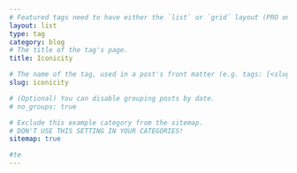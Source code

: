 ```yaml
---
# Featured tags need to have either the `list` or `grid` layout (PRO only).fsd
layout: list
type: tag
category: blog
# The title of the tag's page.
title: Iconicity

# The name of the tag, used in a post's front matter (e.g. tags: [<slug>]).
slug: iconicity

# (Optional) You can disable grouping posts by date.
# no_groups: true

# Exclude this example category from the sitemap.
# DON'T USE THIS SETTING IN YOUR CATEGORIES!
sitemap: true

#te
---
```


